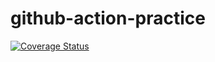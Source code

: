 # github-action-practice

[![Coverage Status](https://img.shields.io/badge/coverage-XX%25-brightgreen)](URL_TO_COVERAGE_REPORT)
